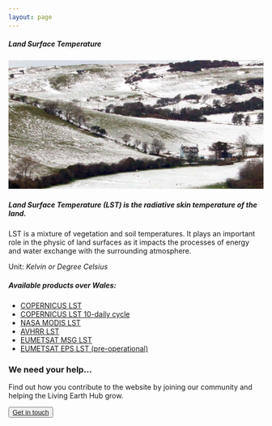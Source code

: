 ```yaml
---
layout: page
---
```


<!-- Content-section-start -->
<div class="container">
    <div class="row">
        <div class="col-12 mt-60">
            <h5 class="common-title">Land Surface Temperature</h5>
        </div>
        <div class="col-xs-12 col-sm-12 col-ms-9 col-lg-9 col-xl-9 col-xxl-9">
            <div class="common-image pb-5">
                <img src="/assets/img/wales/big/land-surface-temperature.jpg" class="img-fluid" alt="Land Surface Temperature">
            </div>
            <div>
                <h5 class="font-weight-bold">Land Surface Temperature (LST) is the radiative skin temperature of the land.</h5>
                <div class="pt-4">
                    <p>LST is a mixture of vegetation and soil temperatures. It plays an important role in the physic of land surfaces as it impacts the processes of energy and water exchange with the surrounding atmosphere.</p>
                    <p>Unit: <i>Kelvin or Degree Celsius</i></p>
                </div>
            </div>
            <div class="py-5">
                <h5 class="font-weight-bold mb-4">Available products over Wales:</h5>
                <ul class="list-title">
                    <li class="list-item"><a href="https://land.copernicus.eu/global/products/lst" target="_blank">COPERNICUS LST</a></li>
                    <li class="list-item"><a href="https://land.copernicus.eu/global/products/lst" target="_blank">COPERNICUS LST 10-daily cycle</a></li>
                    <li class="list-item"><a href="https://modis-land.gsfc.nasa.gov/temp.html" target="_blank">NASA MODIS LST</a></li>
                    <li class="list-item"><a href="https://www.europeandataportal.eu/data/en/dataset/936b319d-5253-425d-bd29-4b6ebce067ff" target="_blank">AVHRR LST</a></li>
                    <li class="list-item"><a href="https://landsaf.ipma.pt/en/products/land-surface-temperature/dlst/" target="_blank">EUMETSAT MSG LST</a></li>
                    <li class="list-item"><a href="https://landsaf.ipma.pt/en/products/land-surface-temperature/edlst/" target="_blank">EUMETSAT EPS LST (pre-operational)</a></li>
                </ul>
            </div>
        </div>
    </div>
</div>
<!-- Content-section-end -->

<!-- get-in-section-Start -->
<div class="container mb-100">
    <div class="get-in-section-main">
        <div class="get-in-section-dsc">
            <h3>We need your help&hellip;</h3>
            <p>Find out how you contribute to the website by joining our community and helping the Living Earth Hub grow.</p>
        </div>
        <button type="button"><a href="/contact/">Get in touch</a></button>
    </div>
</div>
<!-- get-in-section-End -->